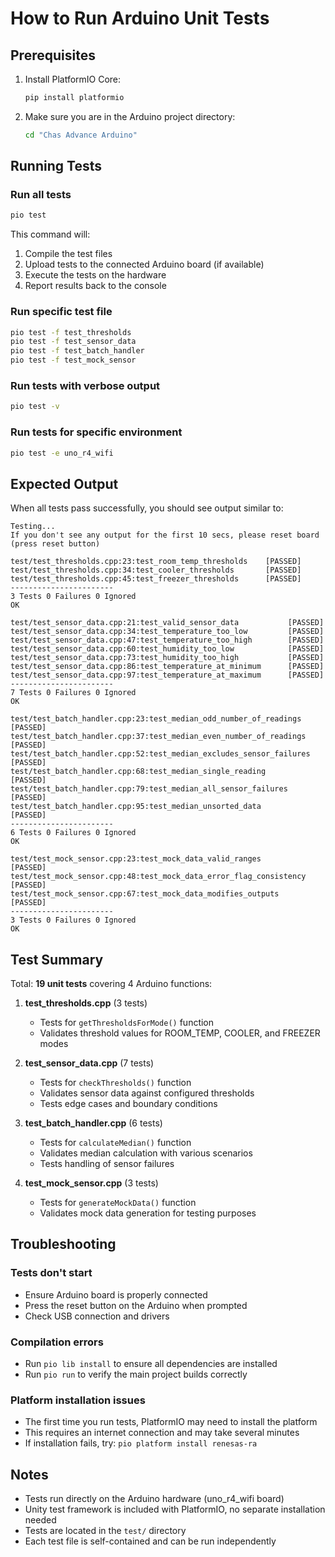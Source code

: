 # How to Run Arduino Unit Tests

## Prerequisites

1. Install PlatformIO Core:
   ```bash
   pip install platformio
   ```

2. Make sure you are in the Arduino project directory:
   ```bash
   cd "Chas Advance Arduino"
   ```

## Running Tests

### Run all tests
```bash
pio test
```

This command will:
1. Compile the test files
2. Upload tests to the connected Arduino board (if available)
3. Execute the tests on the hardware
4. Report results back to the console

### Run specific test file
```bash
pio test -f test_thresholds
pio test -f test_sensor_data
pio test -f test_batch_handler
pio test -f test_mock_sensor
```

### Run tests with verbose output
```bash
pio test -v
```

### Run tests for specific environment
```bash
pio test -e uno_r4_wifi
```

## Expected Output

When all tests pass successfully, you should see output similar to:

```
Testing...
If you don't see any output for the first 10 secs, please reset board (press reset button)

test/test_thresholds.cpp:23:test_room_temp_thresholds    [PASSED]
test/test_thresholds.cpp:34:test_cooler_thresholds       [PASSED]
test/test_thresholds.cpp:45:test_freezer_thresholds      [PASSED]
-----------------------
3 Tests 0 Failures 0 Ignored
OK

test/test_sensor_data.cpp:21:test_valid_sensor_data           [PASSED]
test/test_sensor_data.cpp:34:test_temperature_too_low         [PASSED]
test/test_sensor_data.cpp:47:test_temperature_too_high        [PASSED]
test/test_sensor_data.cpp:60:test_humidity_too_low            [PASSED]
test/test_sensor_data.cpp:73:test_humidity_too_high           [PASSED]
test/test_sensor_data.cpp:86:test_temperature_at_minimum      [PASSED]
test/test_sensor_data.cpp:97:test_temperature_at_maximum      [PASSED]
-----------------------
7 Tests 0 Failures 0 Ignored
OK

test/test_batch_handler.cpp:23:test_median_odd_number_of_readings       [PASSED]
test/test_batch_handler.cpp:37:test_median_even_number_of_readings      [PASSED]
test/test_batch_handler.cpp:52:test_median_excludes_sensor_failures     [PASSED]
test/test_batch_handler.cpp:68:test_median_single_reading               [PASSED]
test/test_batch_handler.cpp:79:test_median_all_sensor_failures          [PASSED]
test/test_batch_handler.cpp:95:test_median_unsorted_data                [PASSED]
-----------------------
6 Tests 0 Failures 0 Ignored
OK

test/test_mock_sensor.cpp:23:test_mock_data_valid_ranges              [PASSED]
test/test_mock_sensor.cpp:48:test_mock_data_error_flag_consistency    [PASSED]
test/test_mock_sensor.cpp:67:test_mock_data_modifies_outputs          [PASSED]
-----------------------
3 Tests 0 Failures 0 Ignored
OK
```

## Test Summary

Total: **19 unit tests** covering 4 Arduino functions:

1. **test_thresholds.cpp** (3 tests)
   - Tests for `getThresholdsForMode()` function
   - Validates threshold values for ROOM_TEMP, COOLER, and FREEZER modes

2. **test_sensor_data.cpp** (7 tests)
   - Tests for `checkThresholds()` function
   - Validates sensor data against configured thresholds
   - Tests edge cases and boundary conditions

3. **test_batch_handler.cpp** (6 tests)
   - Tests for `calculateMedian()` function
   - Validates median calculation with various scenarios
   - Tests handling of sensor failures

4. **test_mock_sensor.cpp** (3 tests)
   - Tests for `generateMockData()` function
   - Validates mock data generation for testing purposes

## Troubleshooting

### Tests don't start
- Ensure Arduino board is properly connected
- Press the reset button on the Arduino when prompted
- Check USB connection and drivers

### Compilation errors
- Run `pio lib install` to ensure all dependencies are installed
- Run `pio run` to verify the main project builds correctly

### Platform installation issues
- The first time you run tests, PlatformIO may need to install the platform
- This requires an internet connection and may take several minutes
- If installation fails, try: `pio platform install renesas-ra`

## Notes

- Tests run directly on the Arduino hardware (uno_r4_wifi board)
- Unity test framework is included with PlatformIO, no separate installation needed
- Tests are located in the `test/` directory
- Each test file is self-contained and can be run independently
